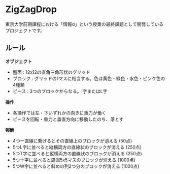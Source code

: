 # ZigZagDrop

東京大学前期課程における「情報α」という授業の最終課題として開発しているプロジェクトです。

## ルール

**オブジェクト**

- 盤面 : 12x12の直角三角形状のグリッド
- ブロック : グリッドの1マスに相当する。色は黄色・緑色・水色・ピンク色の4種類
- ピース : 3つのブロックからなる。I字またはL字

**操作**

- 各操作では左・下いずれかの向きに重力が働く
- ピースを回転・重力と垂直方向に移動したのち、落とす

**報酬**

- 4つ一直線に繋げるとその直線上のブロックが消える (50点)
- 5つL字に並べると縦横両方の直線状のブロックが消える (250点)
- 5つT字に並べると縦横両方の直線状のブロックが消える (250点)
- 5つ十字に並べると周囲5x5マスのブロックが消える (1000点)
- 5つW字に並べると斜めの列2つ分のブロックが消える (1000点)
